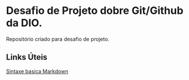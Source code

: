 # Desafio de Projeto dobre Git/Github da DIO.
Repositório criado para desafio de projeto.


## Links Úteis
[Sintaxe basica Markdown](https://www.markdownguide.org/basic-syntax/)
